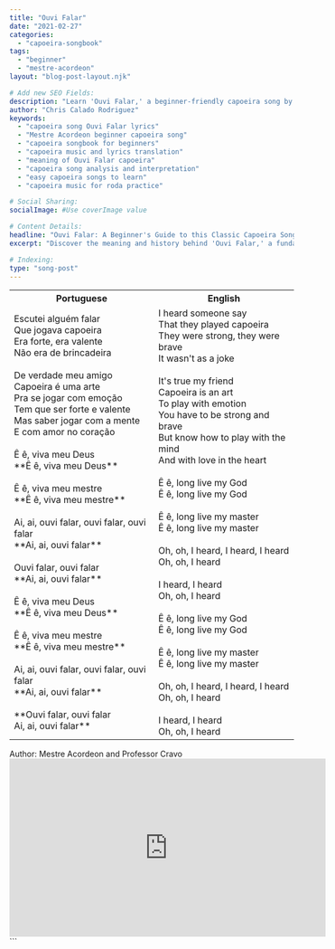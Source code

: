 ```yaml
---
title: "Ouvi Falar"
date: "2021-02-27"
categories:
  - "capoeira-songbook"
tags:
  - "beginner"
  - "mestre-acordeon"
layout: "blog-post-layout.njk"

# Add new SEO Fields:
description: "Learn 'Ouvi Falar,' a beginner-friendly capoeira song by Mestre Acordeon. Explore lyrics, meaning, and cultural significance in capoeira."
author: "Chris Calado Rodriguez"
keywords:
  - "capoeira song Ouvi Falar lyrics"
  - "Mestre Acordeon beginner capoeira song"
  - "capoeira songbook for beginners"
  - "capoeira music and lyrics translation"
  - "meaning of Ouvi Falar capoeira"
  - "capoeira song analysis and interpretation"
  - "easy capoeira songs to learn"
  - "capoeira music for roda practice"

# Social Sharing:
socialImage: #Use coverImage value

# Content Details:
headline: "Ouvi Falar: A Beginner's Guide to this Classic Capoeira Song"
excerpt: "Discover the meaning and history behind 'Ouvi Falar,' a fundamental capoeira song perfect for beginners learning the art form."

# Indexing:
type: "song-post"
---
```



<table class="capoeira-table">
    <tr class="header-row">
        <th>Portuguese</th>
        <th>English</th>
    </tr>
    <tr>
        <td>Escutei alguém falar<br>
Que jogava capoeira<br>
Era forte, era valente<br>
Não era de brincadeira<br><br>
De verdade meu amigo<br>
Capoeira é uma arte<br>
Pra se jogar com emoção<br>
Tem que ser forte e valente<br>
Mas saber jogar com a mente<br>
E com amor no coração<br><br>
Ê ê, viva meu Deus<br>
**Ê ê, viva meu Deus**<br><br>
Ê ê, viva meu mestre<br>
**Ê ê, viva meu mestre**<br><br>
Ai, ai, ouvi falar, ouvi falar, ouvi falar<br>
**Ai, ai, ouvi falar**<br><br>
Ouvi falar, ouvi falar<br>
**Ai, ai, ouvi falar**<br><br>
Ê ê, viva meu Deus<br>
**Ê ê, viva meu Deus**<br><br>
Ê ê, viva meu mestre<br>
**Ê ê, viva meu mestre**<br><br>
Ai, ai, ouvi falar, ouvi falar, ouvi falar<br>
**Ai, ai, ouvi falar**<br><br>
**Ouvi falar, ouvi falar<br>
Ai, ai, ouvi falar**</td>
        <td>I heard someone say<br>
That they played capoeira<br>
They were strong, they were brave<br>
It wasn't as a joke<br><br>
It's true my friend<br>
Capoeira is an art<br>
To play with emotion<br>
You have to be strong and brave<br>
But know how to play with the mind<br>
And with love in the heart<br><br>
Ê ê, long live my God<br>
Ê ê, long live my God<br><br>
Ê ê, long live my master<br>
Ê ê, long live my master<br><br>
Oh, oh, I heard, I heard, I heard<br>
Oh, oh, I heard<br><br>
I heard, I heard<br>
Oh, oh, I heard<br><br>
Ê ê, long live my God<br>
Ê ê, long live my God<br><br>
Ê ê, long live my master<br>
Ê ê, long live my master<br><br>
Oh, oh, I heard, I heard, I heard<br>
Oh, oh, I heard<br><br>
I heard, I heard<br>
Oh, oh, I heard</td>
    </tr>
</table>

<figcaption>
Author: Mestre Acordeon and Professor Cravo
</figcaption>

<iframe width="560" height="315" src="https://www.youtube.com/embed/CAvjrant_Do" title="YouTube video player" frameborder="0" allow="accelerometer; autoplay; clipboard-write; encrypted-media; gyroscope; picture-in-picture" allowfullscreen></iframe>
```
